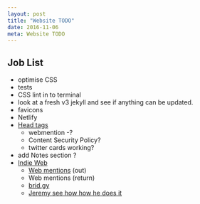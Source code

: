 ```yaml
---
layout: post
title: "Website TODO"
date: 2016-11-06
meta: Website TODO
---
```


## Job List

* optimise CSS
* tests
* CSS lint in to terminal
* look at a fresh v3 jekyll and see if anything can be updated.
* favicons
* Netlify
* [Head tags](https://github.com/joshbuchea/HEAD/blob/master/README.md#recommended-minimum)
    * webmention -?
    * Content Security Policy?
    * twitter cards working?
* add Notes section ?
* [Indie Web](http://indiewebify.me/#send-webmentions)
    * [Web mentions](https://indieweb.org/Webmention) (out)
    * Web mentions (return)
    * [brid.gy](https://brid.gy/about)
    * [Jeremy see how how he does it](https://adactio.com/)
